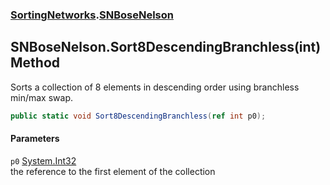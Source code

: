 ### [SortingNetworks](./SortingNetworks.md 'SortingNetworks').[SNBoseNelson](./SortingNetworks-SNBoseNelson.md 'SortingNetworks.SNBoseNelson')
## SNBoseNelson.Sort8DescendingBranchless(int) Method
Sorts a collection of 8 elements in descending order using branchless min/max swap.  
```csharp
public static void Sort8DescendingBranchless(ref int p0);
```
#### Parameters
<a name='SortingNetworks-SNBoseNelson-Sort8DescendingBranchless(int)-p0'></a>
`p0` [System.Int32](https://docs.microsoft.com/en-us/dotnet/api/System.Int32 'System.Int32')  
the reference to the first element of the collection  
  

